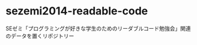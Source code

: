sezemi2014-readable-code
========================

SEゼミ「プログラミングが好きな学生のためのリーダブルコード勉強会」関連のデータを置くリポジトリー
